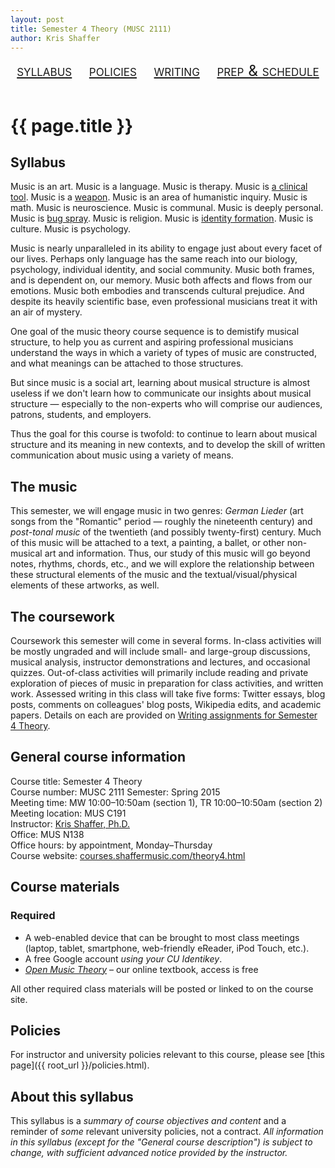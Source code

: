 ```yaml
---
layout: post
title: Semester 4 Theory (MUSC 2111)
author: Kris Shaffer
---
```


<div style="text-align: center; font-size: 1.75em; font-variant: small-caps"><a href="./theory4.html">syllabus</a>&nbsp;&nbsp;&nbsp;&nbsp;<a href="./policies.html">policies</a>&nbsp;&nbsp;&nbsp;&nbsp;<a href="./mt4-writing.html">writing</a>&nbsp;&nbsp;&nbsp;&nbsp;<a href="./mt4-assign.html">prep & schedule</a></div><br/>

# {{ page.title }}

## Syllabus 

Music is an art. Music is a language. Music is therapy. Music is [a clinical tool](http://www.musictherapy.org). Music is a [weapon](https://en.wikipedia.org/wiki/Music_in_psychological_operations). Music is an area of humanistic inquiry. Music is math. Music is neuroscience. Music is communal. Music is deeply personal. Music is [bug spray](http://articles.latimes.com/2005/feb/13/entertainment/ca-musichurts13). Music is religion. Music is [identity formation](https://openlibrary.org/works/OL3505052W/Music_in_Everyday_Life). Music is culture. Music is psychology.

Music is nearly unparalleled in its ability to engage just about every facet of our lives. Perhaps only language has the same reach into our biology, psychology, individual identity, and social community. Music both frames, and is dependent on, our memory. Music both affects and flows from our emotions. Music both embodies and transcends cultural prejudice. And despite its heavily scientific base, even professional musicians treat it with an air of mystery.

One goal of the music theory course sequence is to demistify musical structure, to help you as current and aspiring professional musicians understand the ways in which a variety of types of music are constructed, and what meanings can be attached to those structures.

But since music is a social art, learning about musical structure is almost useless if we don't learn how to communicate our insights about musical structure — especially to the non-experts who will comprise our audiences, patrons, students, and employers.

Thus the goal for this course is twofold: to continue to learn about musical structure and its meaning in new contexts, and to develop the skill of written communication about music using a variety of means.

## The music

This semester, we will engage music in two genres: *German Lieder* (art songs from the "Romantic" period — roughly the nineteenth century) and *post-tonal music* of the twentieth (and possibly twenty-first) century. Much of this music will be attached to a text, a painting, a ballet, or other non-musical art and information. Thus, our study of this music will go beyond notes, rhythms, chords, etc., and we will explore the relationship between these structural elements of the music and the textual/visual/physical elements of these artworks, as well.

## The coursework

Coursework this semester will come in several forms. In-class activities will be mostly ungraded and will include small- and large-group discussions, musical analysis, instructor demonstrations and lectures, and occasional quizzes. Out-of-class activities will primarily include reading and private exploration of pieces of music in preparation for class activities, and written work. Assessed writing in this class will take five forms: Twitter essays, blog posts, comments on colleagues' blog posts, Wikipedia edits, and academic papers. Details on each are provided on [Writing assignments for Semester 4 Theory](mt4-writing.html).



## General course information

Course title: Semester 4 Theory  
Course number: MUSC 2111
Semester: Spring 2015  
Meeting time: MW 10:00–10:50am (section 1), TR 10:00–10:50am (section 2)  
Meeting location: MUS C191  
Instructor: [Kris Shaffer, Ph.D.](http://kris.shaffermusic.com)  
Office: MUS N138  
Office hours: by appointment, Monday–Thursday  
Course website: [courses.shaffermusic.com/theory4.html](http://courses.shaffermusic.com/theory4.html)  

## Course materials

### Required

- A web-enabled device that can be brought to most class meetings (laptop, tablet, smartphone, web-friendly eReader, iPod Touch, etc.).  
- A free Google account *using your CU Identikey*.  
- [*Open Music Theory*](http://openmusictheory.com) – our online textbook, access is free  

All other required class materials will be posted or linked to on the course site.

## Policies

For instructor and university policies relevant to this course, please see [this page]({{ root_url }}/policies.html).

## About this syllabus

This syllabus is a *summary of course objectives and content* and a reminder of *some* relevant university policies, not a contract. *All information in this syllabus (except for the "General course description") is subject to change, with sufficient advanced notice provided by the instructor.*